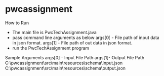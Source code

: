 # pwcassignment
How to Run

- The main file is PwcTechAssignment.java
- pass command line arguments as below 
    args[0] - File path of input data in json format.
    args[1] - File path of out data in json format.
- run the PwcTechAssignment program

Sample Arguments 
                args[0] - Input File Path                                 args[1]- Output File Path
C:\pwcassignment\src\main\resources\schema\input.json C:\pwcassignment\src\main\resources\schema\output.json
